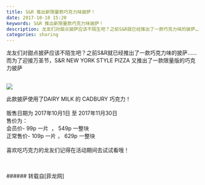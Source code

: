 ```yaml
---
title: S&R 推出新限量款巧克力味披萨！
date: 2017-10-18 15:20
keywords: S&R 推出新限量款巧克力味披萨！
description: 龙友们对甜点披萨应该不陌生吧？之前S&R就已经推出了一款巧克力味的披萨……而为了迎接万圣节，S&R NEW YORK STYLE PIZZA 又推出了一款限量版的巧克力披萨此款披萨使用了DAIRY MILK 的 CADBURY 巧克力！贩售日期为 2017年10月1日 至 2017年11月30日售价为：会员价- 99p 一片  ， 549p 一整块正常售价- 109p 一片 ， 629p 一整块喜欢吃巧克力的龙友们记得在活动期间去试试看哦！
categories: sharing
---
```

<td class="t_f" id="postmessage_935292">

龙友们对甜点披萨应该不陌生吧？之前S&amp;R就已经推出了一款巧克力味的披萨……<br/>
而为了迎接万圣节，S&amp;R NEW YORK STYLE PIZZA 又推出了一款限量版的巧克力披萨<br/>
<br/>

<img aid="651297" data-cf-modified-c508513b4350a0dcc535bb10-="" file="data/attachment/forum/201710/18/151525s8mmmrzjg8eamz8r.jpg.thumb.jpg" id="aimg_651297" inpost="1" onclick="" onmouseover="" src="http://www.flw.ph/data/attachment/forum/201710/18/151525s8mmmrzjg8eamz8r.jpg" style="cursor:pointer" zoomfile="data/attachment/forum/201710/18/151525s8mmmrzjg8eamz8r.jpg"/>


此款披萨使用了DAIRY MILK 的 CADBURY 巧克力！<br/>
<br/>
贩售日期为 2017年10月1日 至 2017年11月30日<br/>
售价为：<br/>
会员价- 99p 一片  ， 549p 一整块<br/>
正常售价- 109p 一片 ， 629p 一整块<br/>
<br/>
喜欢吃巧克力的龙友们记得在活动期间去试试看哦！<br/>
<br/>
<br/>
</td>
###### 转载自[菲龙网]